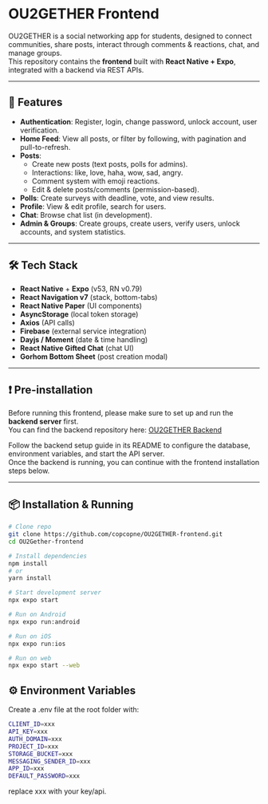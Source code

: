# OU2GETHER Frontend

OU2GETHER is a social networking app for students, designed to connect communities, share posts, interact through comments & reactions, chat, and manage groups.  
This repository contains the **frontend** built with **React Native + Expo**, integrated with a backend via REST APIs.

---

## 🚀 Features

- **Authentication**: Register, login, change password, unlock account, user verification.  
- **Home Feed**: View all posts, or filter by following, with pagination and pull-to-refresh.  
- **Posts**:  
  - Create new posts (text posts, polls for admins).  
  - Interactions: like, love, haha, wow, sad, angry.  
  - Comment system with emoji reactions.  
  - Edit & delete posts/comments (permission-based).  
- **Polls**: Create surveys with deadline, vote, and view results.  
- **Profile**: View & edit profile, search for users.  
- **Chat**: Browse chat list (in development).  
- **Admin & Groups**: Create groups, create users, verify users, unlock accounts, and system statistics.  

---

## 🛠️ Tech Stack

- **React Native** + **Expo** (v53, RN v0.79)  
- **React Navigation v7** (stack, bottom-tabs)  
- **React Native Paper** (UI components)  
- **AsyncStorage** (local token storage)  
- **Axios** (API calls)  
- **Firebase** (external service integration)  
- **Dayjs / Moment** (date & time handling)  
- **React Native Gifted Chat** (chat UI)  
- **Gorhom Bottom Sheet** (post creation modal)  

---

## ❗ Pre-installation

Before running this frontend, please make sure to set up and run the **backend server** first.  
You can find the backend repository here: [OU2GETHER Backend](https://github.com/copcopne/OU2GETHER-backend)

Follow the backend setup guide in its README to configure the database, environment variables, and start the API server.  
Once the backend is running, you can continue with the frontend installation steps below.

---

## 📦 Installation & Running

```bash
# Clone repo
git clone https://github.com/copcopne/OU2GETHER-frontend.git
cd OU2Gether-frontend

# Install dependencies
npm install
# or
yarn install

# Start development server
npx expo start

# Run on Android
npx expo run:android

# Run on iOS
npx expo run:ios

# Run on web
npx expo start --web

```

## ⚙️ Environment Variables
Create a .env file at the root folder with:
``` bash
CLIENT_ID=xxx
API_KEY=xxx
AUTH_DOMAIN=xxx
PROJECT_ID=xxx
STORAGE_BUCKET=xxx
MESSAGING_SENDER_ID=xxx
APP_ID=xxx
DEFAULT_PASSWORD=xxx
```
replace xxx with your key/api.
